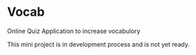 # Vocab
Online Quiz Application to increase vocabulory

This mini project is in development process and is not yet ready.
